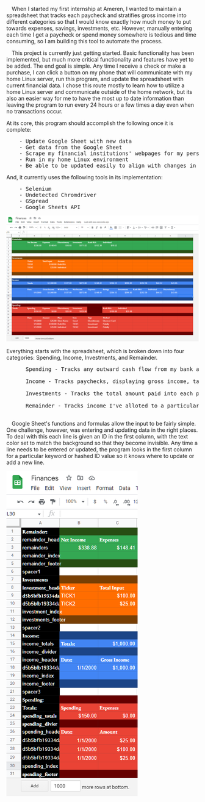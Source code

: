   
&emsp;When I started my first internship at Ameren, I wanted to maintain a spreadsheet that tracks each paycheck and stratifies gross income into different categories so that I would know exactly how much money to put towards expenses, savings, investments, etc. However, manually entering each time I get a paycheck or spend money somewhere is tedious and time consuming, so I am building this tool to automate the process.
  
&emsp;This project is currently just getting started. Basic functionality has been implemented, but much more critical functionality and features have yet to be added. The end goal is simple. Any time I receive a check or make a purchase, I can click a button on my phone that will communicate with my home Linux server, run this program, and update the spreadsheet with current financial data. I chose this route mostly to learn how to utilize a home Linux server and communicate outside of the home network, but its also an easier way for me to have the most up to date information than leaving the program to run every 24 hours or a few times a day even when no transactions occur.

At its core, this program should accomplish the following once it is complete:
<pre>
    - Update Google Sheet with new data
    - Get data from the Google Sheet
    - Scrape my financial institutions' webpages for my personal income/spending data
    - Run in my home Linux environment
    - Be able to be updated easily to align with changes in financial institutions and/or their websites
</pre>
And, it currently uses the following tools in its implementation:
<pre>
    - Selenium
    - Undetected Chromdriver
    - GSpread
    - Google Sheets API
</pre>
  
  ![Google Sheet](worksheet_screenshot.png)
  
Everything starts with the spreadsheet, which is broken down into four categories: Spending, Income, Investments, and Remainder.
  <pre>
      Spending - Tracks any outward cash flow from my bank account. Total spending is broken down into expenses, investment, and discretionary spending. Each purchase                  is recorded with the date, amount, place, item (websites tend to give merely categorical data i.e. 'Restaurants' from Domino's but not 'Pizza'), type,                  and method.
      
      Income - Tracks paychecks, displaying gross income, tax witholdings, net income, and the proportion of net income I've elected to partition into expenses,                      savings, investment accounts, and discretionary spending. Will accomodate for any non-paycheck income in the future.
      
      Investments - Tracks the total amount paid into each position, and the account it was purchased under. This section could evolve into a whole development of its                     own, but in the short term I will simply be adding the current values for each position in the future.
      
      Remainder - Tracks income I've alloted to a particular category that has yet to be spent. Quickly shows exactly how much money is left in my budget for each                       category.
  </pre>    
  
&emsp;Google Sheet's functions and formulas allow the input to be fairly simple. One challenge, however, was entering and updating data in the right places. To deal with this each line is given an ID in the first column, with the text color set to match the background so that they become invisible. Any time a line needs to be entered or updated, the program looks in the first column for a particular keyword or hashed ID value so it knows where to update or add a new line. 

![Google Sheet ID's](worksheet_ids_screenshot.png)

